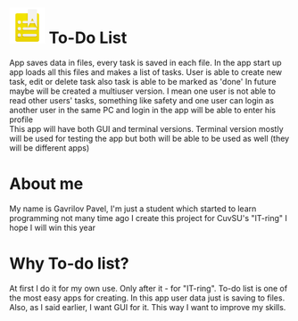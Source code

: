 # <img src="main_icon.png" width="64"/>  To-Do List
App saves data in files, every task is saved in each file. In the app start up app loads all this files and makes a list of tasks. User is able to create new task, edit or delete task also task is able to be marked as 'done'
In future maybe will be created a multiuser version. I mean one user is not able to read other users' tasks, something like safety and one user can login as another user in the same PC and login in the app will be able to enter his profile   
This app will have both GUI and terminal versions. Terminal version mostly will be used for testing the app but both will be able to be used as well (they will be different apps)

# About me
My name is Gavrilov Pavel, I'm just a student which started to learn programming not many time ago
I create this project for CuvSU's "IT-ring"
I hope I will win this year

# Why To-do list?
At first I do it for my own use. Only after it - for "IT-ring".
To-do list is one of the most easy apps for creating. In this app user data just is saving to files. Also, as I said earlier, I want GUI for it. This way I want to improve my skills.

